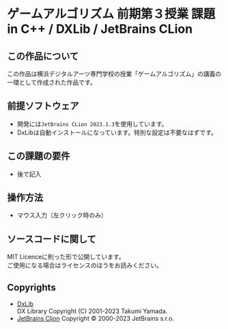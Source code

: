 # ゲームアルゴリズム 前期第３授業 課題 in C++ / DXLib / JetBrains CLion

## この作品について

この作品は横浜デジタルアーツ専門学校の授業「ゲームアルゴリズム」の講義の一環として作成された作品です。  

## 前提ソフトウェア
- 開発には`JetBrains CLion 2023.1.3`を使用しています。
- DxLibは自動インストールになっています。特別な設定は不要なはずです。

## この課題の要件

- 後で記入

## 操作方法

- マウス入力（左クリック時のみ）

## ソースコードに関して

MIT Licenceに則った形で公開しています。  
ご使用になる場合はライセンスのほうをお読みください。

## Copyrights

- [DxLib](https://dxlib.xsrv.jp/)  
DX Library Copyright (C) 2001-2023 Takumi Yamada.  
- [JetBrains Clion](https://www.jetbrains.com/clion/)
Copyright © 2000-2023 JetBrains s.r.o.